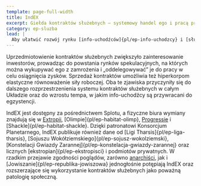 ```yaml
---
template: page-full-width
title: IndEX
excerpt: Giełda kontraktów służebnych – systemowy handel ego i pracą przymusową.
category: ep-sluzba
lead: |
  Aby ułatwić rozwój rynku [info-uchodźców]{pl/ep-info-uchodzcy} i [sług kontraktowych]{pl/ep-sluzba}, [Konsorcjum Planetarne]{pl/ep-konsorcjum-planetarne} wsparło utworzenie scentralizowanej giełdy kontraktów służebnych. **IndEX** został uruchomiony w roku AF 2 i już w pierwszym roku osiągnął roczny wolumen obrotu przekraczający 7 milionów kontraktów. Platforma ma charakter wielofunkcyjny: oferuje publicznie przeszukiwalny rejestr kontraktów służebnych i ich warunków, usługi wyszukiwania i wystawiania ogłoszeń dla banków [ego]{pl/ep-ego}, a także rynek dla osób kupujących, sprzedających lub tworzących nowe kontrakty służebne.
---
```

Uprzedmiotowienie kontraktów służebnych zwiększyło zainteresowanie inwestorów, prowadząc do powstania rynków spekulacyjnych, na których można wykupywać ego z zamrożenia i „oddelegowywać” je do pracy w celu osiągnięcia zysków. Sprzedaż kontraktów umożliwia też hiperkorpom elastyczne równoważenie siły roboczej. Oba te zjawiska przyczyniły się do dalszego rozprzestrzenienia systemu kontraktów służebnych w całym Układzie oraz do wzrostu tempa, w jakim info-uchodźcy są przywracani do egzystencji.

IndEX jest dostępny za pośrednictwem Splotu, a fizyczne biura wymiany znajdują się w [Extropii](#), [Olimpie]{pl/ep-habitat-olimp}, [Progressie](#) i [Shackle]{pl/ep-habitat-shackle}. Dzięki patronatowi Konsorcjum Planetarnego, IndEX publikuje również dane od [Ligi Tharsis]{pl/ep-liga-tharsis}, [Sojuszu Wokółziemskiego]{pl/ep-sojusz-wokolziemski}, [Konstelacji Gwiazdy Zarannej]{pl/ep-konstelacja-gwiazdy-zarannej} oraz licznych [ekstropian]{pl/ep-ekstropisci} i podmiotów prywatnych. W rzadkim przejawie zgodności poglądów, zarówno [anarchiści](#), jak i [Jowiszanie]{pl/ep-republika-jowiszowa} jednogłośnie potępiają IndEX oraz rozszerzające się wykorzystanie kontraktów służebnych jako poważną patologię społeczną.

